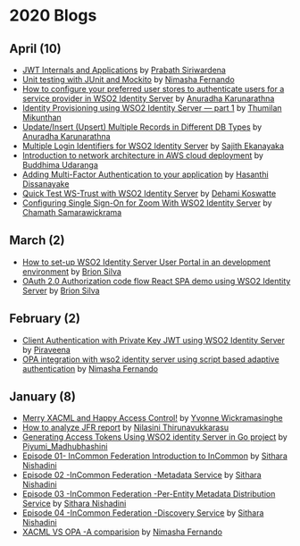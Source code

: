 # 2020 Blogs

## April (10)
* [JWT Internals and Applications](https://medium.facilelogin.com/jwt-internals-and-applications-d6171ce9e9ce) by [Prabath Siriwardena](https://medium.facilelogin.com/)
* [Unit testing with JUnit and Mockito](https://medium.com/@protectyourprinter/unit-testing-with-junit-and-mockito-3a1d9edbdcbf) by [Nimasha Fernando](https://medium.com/@nimasha)
* [How to configure your preferred user stores to authenticate users for a service provider in WSO2 Identity Server](https://medium.com/@anuradha.15/how-to-configure-your-preferred-user-stores-to-authenticate-users-for-a-service-provider-in-wso2-cdadf43f9366) by [Anuradha Karunarathna](https://medium.com/@anuradha.15)
* [Identity Provisioning using WSO2 Identity Server — part 1](https://medium.com/@thumilan/identity-provisioning-using-wso2-identity-server-part-1-e02ecee84cd6) by [Thumilan Mikunthan](https://medium.com/@thumilan)
* [Update/Insert (Upsert) Multiple Records in Different DB Types](https://blog.usejournal.com/update-insert-upsert-multiple-records-in-different-db-types-63aa44191884) by [Anuradha Karunarathna](https://medium.com/@anuradha.15)
* [Multiple Login Identifiers for WSO2 Identity Server](https://medium.com/@sajithekanayaka/solved-multiple-login-identifiers-for-wso2-identity-server-78005599d97e?sk=35ab7dde0cc895de9a750d5c4b475840) by [Sajith Ekanayaka](https://medium.com/@sajithekanayaka)
* [Introduction to network architecture in AWS cloud deployment](https://medium.com/@buddhimau/introduction-to-network-architecture-in-aws-cloud-deployment-e709c1af93b0) by [Buddhima Udaranga](https://medium.com/@buddhimau)
* [Adding Multi-Factor Authentication to your application](https://medium.com/@hasanthipurnimadissanayake/adding-multi-factor-authentication-to-your-application-2e259ed43a04) by [Hasanthi Dissanayake](https://medium.com/@hasanthipurnimadissanayake)
* [Quick Test WS-Trust with WSO2 Identity Server](https://medium.com/@dehami.deshan/quick-test-ws-trust-with-wso2-identity-server-f33e3b3ac59b) by [Dehami Koswatte](https://medium.com/@dehami.deshan)
* [Configuring Single Sign-On for Zoom With WSO2 Identity Server](https://wso2.com/blogs/thesource/configuring-single-sign-on-for-zoom-with-wso2-identity-server/) by [Chamath Samarawickrama](https://medium.com/@htamahc)

## March (2)
* [How to set-up WSO2 Identity Server User Portal in an development environment](https://medium.com/@brionmario/how-to-set-up-wso2-identity-server-user-portal-in-an-development-environment-d406d15ec703) by [Brion Silva](https://medium.com/@brionmario)
* [OAuth 2.0 Authorization code flow React SPA demo using WSO2 Identity Server](https://medium.com/@brionmario/oauth-2-0-authorization-code-flow-react-spa-demo-using-wso2-identity-server-5829b890a6d4) by [Brion Silva](https://medium.com/@brionmario)

## February (2)
* [Client Authentication with Private Key JWT using WSO2 Identity Server](https://medium.com/@piraveenaparalogarajah/client-authentication-with-private-key-jwt-using-wso2-identity-server-ae5c245ecb84) by [Piraveena](https://medium.com/@piraveenaparalogarajah)
* [OPA integration with wso2 identity server using script based adaptive authentication](https://medium.com/@protectyourprinter/opa-integration-with-wso2-identity-server-using-script-based-adaptive-authentication-d6eff8221d40) by [Nimasha Fernando](https://medium.com/@nimasha)

## January (8)
* [Merry XACML and Happy Access Control!](https://medium.com/@yvonne.wicks/merry-xacml-and-happy-access-control-1add93c2a23a) by [Yvonne Wickramasinghe](https://medium.com/@yvonne.wicks)
* [How to analyze JFR report](https://medium.com/@nilasini/analyzing-jfr-report-with-an-example-435a9d24fd60) by [Nilasini Thirunavukkarasu](https://medium.com/@nilasini)
* [Generating Access Tokens Using WSO2 identity Server in Go project](https://medium.com/@piyumim/generating-access-tokens-using-wso2-identity-server-in-go-project-453368d3f25f) by [Piyumi_Madhubhashini](https://medium.com/@piyumim)
* [Episode 01- InCommon Federation Introduction to InCommon](https://medium.com/@sitharanishadini001/incommon-federation-258618761709) by [Sithara Nishadini](https://medium.com/@sitharanishadini001)
* [Episode 02 -InCommon Federation -Metadata Service](https://medium.com/@sitharanishadini001/incommon-federation-bbbd442c9d4d) by [Sithara Nishadini](https://medium.com/@sitharanishadini001)
* [Episode 03 -InCommon Federation -Per-Entity Metadata Distribution Service](https://medium.com/@sitharanishadini001/episode-03-incommon-federation-per-entity-metadata-distribution-service-31a44f8e947c) by [Sithara Nishadini](https://medium.com/@sitharanishadini001)
* [Episode 04 -InCommon Federation -Discovery Service](https://medium.com/@sitharanishadini001/episode-04-incommon-federation-discovery-service-f16a1b5a4fdf) by [Sithara Nishadini](https://medium.com/@sitharanishadini001)
* [XACML VS OPA -A comparision](https://medium.com/@nimasha/xacml-vs-opa-a-comparison-956e549ac4aa) by [Nimasha Fernando](https://medium.com/@nimasha)
